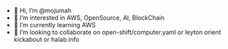 - 👋 Hi, I’m @mojumah
- 👀 I’m interested in AWS, OpenSource, AI, BlockChain
- 🌱 I’m currently learning AWS
- 💞️ I’m looking to collaborate on open-shift/computer.yaml or leyton orient kickabout or halab.info
